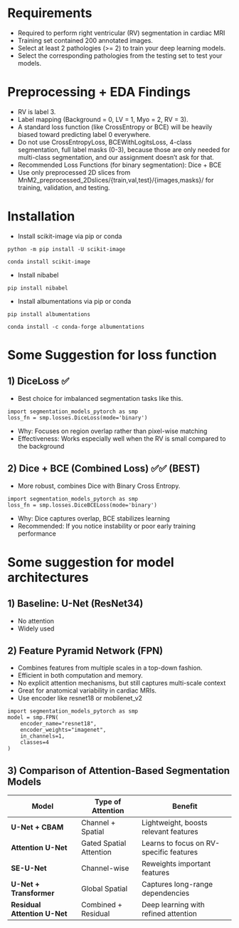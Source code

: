 # Requirements
- Required to perform right ventricular (RV) segmentation in cardiac MRI
- Training set contained 200 annotated images.  
- Select at least 2 pathologies (>= 2) to train your deep learning models. 
- Select the corresponding pathologies from the testing set to test your models.

# Preprocessing + EDA Findings
- RV is label 3.
- Label mapping (Background = 0, LV = 1, Myo = 2, RV = 3).
- A standard loss function (like CrossEntropy or BCE) will be heavily biased toward predicting label 0 everywhere.
- Do not use CrossEntropyLoss, BCEWithLogitsLoss, 4-class segmentation, full label masks (0-3), because those are only needed for multi-class segmentation, and our assignment doesn’t ask for that.
- Recommended Loss Functions (for binary segmentation):  Dice + BCE
- Use only preprocessed 2D slices from MnM2_preprocessed_2Dslices/{train,val,test}/{images,masks}/ for training, validation, and testing.

# Installation
- Install scikit-image via pip or conda
<pre><code>python -m pip install -U scikit-image</code></pre>
<pre><code>conda install scikit-image</code></pre>
- Install nibabel
<pre><code>pip install nibabel</code></pre>
- Install albumentations via pip or conda
<pre><code>pip install albumentations</code></pre>
<pre><code>conda install -c conda-forge albumentations</code></pre>

# Some Suggestion for loss function
## 1) DiceLoss ✅
- Best choice for imbalanced segmentation tasks like this.
<pre><code>import segmentation_models_pytorch as smp
loss_fn = smp.losses.DiceLoss(mode='binary')</code></pre>
- Why: Focuses on region overlap rather than pixel-wise matching
- Effectiveness: Works especially well when the RV is small compared to the background

## 2) Dice + BCE (Combined Loss) ✅✅ (BEST)
- More robust, combines Dice with Binary Cross Entropy.
<pre><code>import segmentation_models_pytorch as smp
loss_fn = smp.losses.DiceBCELoss(mode='binary')</code></pre>
- Why: Dice captures overlap, BCE stabilizes learning
- Recommended: If you notice instability or poor early training performance

# Some suggestion for model architectures
## 1) Baseline: U-Net (ResNet34)
- No attention
- Widely used

## 2) Feature Pyramid Network (FPN)
- Combines features from multiple scales in a top-down fashion.
- Efficient in both computation and memory.
- No explicit attention mechanisms, but still captures multi-scale context
- Great for anatomical variability in cardiac MRIs.
- Use encoder like resnet18 or mobilenet_v2
<pre><code>import segmentation_models_pytorch as smp
model = smp.FPN(
    encoder_name="resnet18",
    encoder_weights="imagenet",  
    in_channels=1,              
    classes=4
)</code></pre>

## 3) Comparison of Attention-Based Segmentation Models
| Model                        | Type of Attention       | Benefit                                 |
|-----------------------------|-------------------------|------------------------------------------|
| **U-Net + CBAM**             | Channel + Spatial       | Lightweight, boosts relevant features    |
| **Attention U-Net**          | Gated Spatial Attention | Learns to focus on RV-specific features |
| **SE-U-Net**                 | Channel-wise            | Reweights important features             |
| **U-Net + Transformer**      | Global Spatial          | Captures long-range dependencies         |
| **Residual Attention U-Net** | Combined + Residual     | Deep learning with refined attention     |
